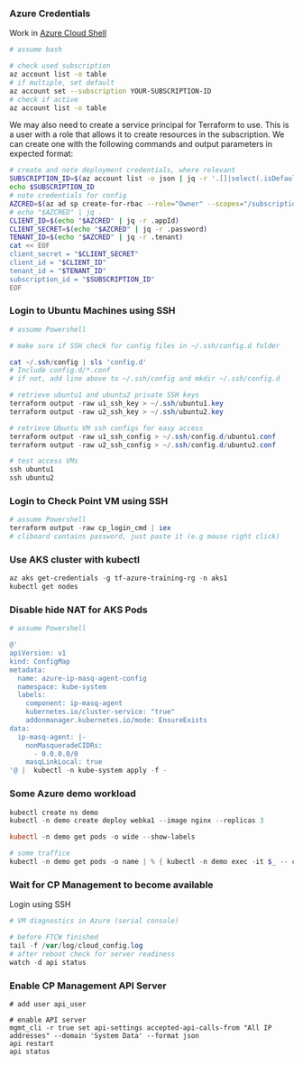 
### Azure Credentials

Work in [Azure Cloud Shell](https://shell.azure.com/)

```bash
# assume bash

# check used subscription
az account list -o table
# if multiple, set default
az account set --subscription YOUR-SUBSCRIPTION-ID
# check if active
az account list -o table
```

We may also need to create a service principal for Terraform to use. This is a user with a role that allows it to create resources in the subscription. We can create one with the following commands and output parameters in expected format:
```bash
# create and note deployment credentials, where relevant
SUBSCRIPTION_ID=$(az account list -o json | jq -r '.[]|select(.isDefault)|.id')
echo $SUBSCRIPTION_ID
# note credentials for config
AZCRED=$(az ad sp create-for-rbac --role="Owner" --scopes="/subscriptions/$SUBSCRIPTION_ID" -n tf-user -o json)
# echo "$AZCRED" | jq .
CLIENT_ID=$(echo "$AZCRED" | jq -r .appId)
CLIENT_SECRET=$(echo "$AZCRED" | jq -r .password)
TENANT_ID=$(echo "$AZCRED" | jq -r .tenant)
cat << EOF
client_secret = "$CLIENT_SECRET"
client_id = "$CLIENT_ID"
tenant_id = "$TENANT_ID"
subscription_id = "$SUBSCRIPTION_ID"
EOF
```


### Login to Ubuntu Machines using SSH

```powershell
# assume Powershell

# make sure if SSH check for config files in ~/.ssh/config.d folder

cat ~/.ssh/config | sls 'config.d'
# Include config.d/*.conf
# if not, add line above to ~/.ssh/config and mkdir ~/.ssh/config.d

# retrieve ubuntu1 and ubuntu2 private SSH keys
terraform output -raw u1_ssh_key > ~/.ssh/ubuntu1.key
terraform output -raw u2_ssh_key > ~/.ssh/ubuntu2.key

# retrieve Ubuntu VM ssh configs for easy access
terraform output -raw u1_ssh_config > ~/.ssh/config.d/ubuntu1.conf
terraform output -raw u2_ssh_config > ~/.ssh/config.d/ubuntu2.conf

# test access VMs
ssh ubuntu1
ssh ubuntu2
```

### Login to Check Point VM using SSH

```powershell
# assume Powershell
terraform output -raw cp_login_cmd | iex
# cliboard contains password, just paste it (e.g mouse right click)

```

### Use AKS cluster with kubectl

```powershell
az aks get-credentials -g tf-azure-training-rg -n aks1
kubectl get nodes
```

### Disable hide NAT for AKS Pods
```powershell
# assume Powershell

@'
apiVersion: v1
kind: ConfigMap
metadata:
  name: azure-ip-masq-agent-config
  namespace: kube-system
  labels:
    component: ip-masq-agent
    kubernetes.io/cluster-service: "true"
    addonmanager.kubernetes.io/mode: EnsureExists
data:
  ip-masq-agent: |-
    nonMasqueradeCIDRs:
      - 0.0.0.0/0
    masqLinkLocal: true
'@ |  kubectl -n kube-system apply -f -

```

### Some Azure demo workload
```powershell
kubectl create ns demo
kubectl -n demo create deploy webka1 --image nginx --replicas 3

kubectl -n demo get pods -o wide --show-labels

# some traffice
kubectl -n demo get pods -o name | % { kubectl -n demo exec -it $_ -- curl ip.iol.cz/ip/ -s -m 2 }
```

### Wait for CP Management to become available
Login using SSH
```powershell
# VM diagnostics in Azure (serial console)

# before FTCW finished
tail -f /var/log/cloud_config.log
# after reboot check for server readiness
watch -d api status
```

### Enable CP Management API Server
```
# add user api_user

# enable API server
mgmt_cli -r true set api-settings accepted-api-calls-from "All IP addresses" --domain 'System Data' --format json
api restart
api status
```